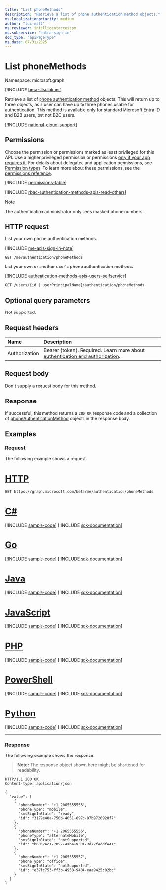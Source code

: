 ```yaml
---
title: "List phoneMethods"
description: "Retrieve a list of phone authentication method objects."
ms.localizationpriority: medium
author: "luc-msft"
ms.reviewer: intelligentaccesspm
ms.subservice: "entra-sign-in"
doc_type: "apiPageType"
ms.date: 07/31/2025
---
```


# List phoneMethods

Namespace: microsoft.graph

[!INCLUDE [beta-disclaimer](../../includes/beta-disclaimer.md)]

Retrieve a list of [phone authentication method](../resources/phoneauthenticationmethod.md) objects. This will return up to three objects, as a user can have up to three phones usable for authentication. This method is available only for standard Microsoft Entra ID and B2B users, but not B2C users.

[!INCLUDE [national-cloud-support](../../includes/all-clouds.md)]

## Permissions

Choose the permission or permissions marked as least privileged for this API. Use a higher privileged permission or permissions [only if your app requires it](/graph/permissions-overview#best-practices-for-using-microsoft-graph-permissions). For details about delegated and application permissions, see [Permission types](/graph/permissions-overview#permission-types). To learn more about these permissions, see the [permissions reference](/graph/permissions-reference).

<!-- { 
  "blockType": "permissions", 
  "name": "authentication_list_phonemethods", 
  "requestUrls": ["GET /users/{id | userPrincipalName}/authentication/phoneMethods"]
 } -->
[!INCLUDE [permissions-table](../includes/permissions/authentication-list-phonemethods-permissions.md)]

[!INCLUDE [rbac-authentication-methods-apis-read-others](../includes/rbac-for-apis/rbac-authentication-methods-apis-read-others.md)]

> [!NOTE]
> The authentication administrator only sees masked phone numbers.

## HTTP request

List your own phone authentication methods.

[!INCLUDE [me-apis-sign-in-note](../includes/me-apis-sign-in-note.md)]

<!-- { "blockType": "ignored" } -->
```http
GET /me/authentication/phoneMethods
```

List your own or another user's phone authentication methods.

[!INCLUDE [authentication-methods-apis-users-selfservice](../includes/authentication-methods-apis-users-selfservice.md)]

<!-- { "blockType": "ignored" } -->
```http
GET /users/{id | userPrincipalName}/authentication/phoneMethods
```

## Optional query parameters

Not supported.

## Request headers

| Name      |Description|
|:----------|:----------|
|Authorization|Bearer {token}. Required. Learn more about [authentication and authorization](/graph/auth/auth-concepts).|

## Request body

Don't supply a request body for this method.

## Response

If successful, this method returns a `200 OK` response code and a collection of [phoneAuthenticationMethod](../resources/phoneauthenticationmethod.md) objects in the response body.

## Examples

### Request

The following example shows a request.

# [HTTP](#tab/http)
<!-- {
  "blockType": "request",
  "name": "get_phonemethods"
}-->

```msgraph-interactive
GET https://graph.microsoft.com/beta/me/authentication/phoneMethods
```

# [C#](#tab/csharp)
[!INCLUDE [sample-code](../includes/snippets/csharp/get-phonemethods-csharp-snippets.md)]
[!INCLUDE [sdk-documentation](../includes/snippets/snippets-sdk-documentation-link.md)]

# [Go](#tab/go)
[!INCLUDE [sample-code](../includes/snippets/go/get-phonemethods-go-snippets.md)]
[!INCLUDE [sdk-documentation](../includes/snippets/snippets-sdk-documentation-link.md)]

# [Java](#tab/java)
[!INCLUDE [sample-code](../includes/snippets/java/get-phonemethods-java-snippets.md)]
[!INCLUDE [sdk-documentation](../includes/snippets/snippets-sdk-documentation-link.md)]

# [JavaScript](#tab/javascript)
[!INCLUDE [sample-code](../includes/snippets/javascript/get-phonemethods-javascript-snippets.md)]
[!INCLUDE [sdk-documentation](../includes/snippets/snippets-sdk-documentation-link.md)]

# [PHP](#tab/php)
[!INCLUDE [sample-code](../includes/snippets/php/get-phonemethods-php-snippets.md)]
[!INCLUDE [sdk-documentation](../includes/snippets/snippets-sdk-documentation-link.md)]

# [PowerShell](#tab/powershell)
[!INCLUDE [sample-code](../includes/snippets/powershell/get-phonemethods-powershell-snippets.md)]
[!INCLUDE [sdk-documentation](../includes/snippets/snippets-sdk-documentation-link.md)]

# [Python](#tab/python)
[!INCLUDE [sample-code](../includes/snippets/python/get-phonemethods-python-snippets.md)]
[!INCLUDE [sdk-documentation](../includes/snippets/snippets-sdk-documentation-link.md)]

---

### Response

The following example shows the response.

> **Note:** The response object shown here might be shortened for readability.

<!-- {
  "blockType": "response",
  "truncated": true,
  "@odata.type": "microsoft.graph.phoneAuthenticationMethod",
  "isCollection": true
} -->

```http
HTTP/1.1 200 OK
Content-type: application/json

{
  "value": [
    {
      "phoneNumber": "+1 2065555555",
      "phoneType": "mobile",
      "smsSignInState": "ready",
      "id": "3179e48a-750b-4051-897c-87b9720928f7"
    },
    {
      "phoneNumber": "+1 2065555556",
      "phoneType": "alternateMobile",
      "smsSignInState": "notSupported",
      "id": "b6332ec1-7057-4abe-9331-3d72feddfe41"
    },
    {
      "phoneNumber": "+1 2065555557",
      "phoneType": "office",
      "smsSignInState": "notSupported",
      "id": "e37fc753-ff3b-4958-9484-eaa9425c82bc"
    }
  ]
}
```

<!-- uuid: 16cd6b66-4b1a-43a1-adaf-3a886856ed98
2019-02-04 14:57:30 UTC -->
<!-- {
  "type": "#page.annotation",
  "description": "List phoneMethods",
  "keywords": "",
  "section": "documentation",
  "tocPath": ""
}-->
